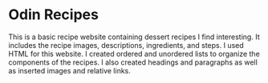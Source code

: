 # Odin Recipes

This is a basic recipe website containing dessert recipes I find interesting. It includes the recipe images, descriptions, ingredients, and steps. I used HTML for this website. I created ordered and unordered lists to organize the components of the recipes. I also created headings and paragraphs as well as inserted images and relative links.